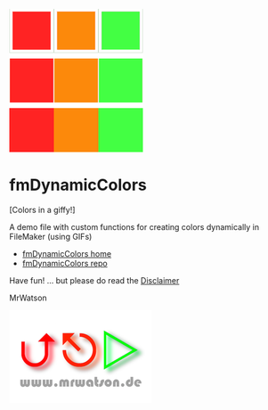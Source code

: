 [![fmDynamicColors logo][fmDynamicColors logo]][fmDynamicColors home]

# fmDynamicColors
[Colors in a giffy!]

A demo file with custom functions for creating colors dynamically in FileMaker (using GIFs)

- [fmDynamicColors home][fmDynamicColors home]
- [fmDynamicColors repo][fmDynamicColors repo]


Have fun! … but please do read the [Disclaimer](Disclaimer.txt)

MrWatson

[![mrwatson.de][mrwatson.de logo]][mrwatson.de]

[fmDynamicColors home]:https://www.fmworkmate.com/fmdynamiccolors
[fmDynamicColors repo]:https://github.com/mrwatson-de/fmDynamicColors
[fmDynamicColors logo]:fmDynamicColors2_sm.png
[mrwatson.de logo]:www.mrwatson.de_neon_256.png
[mrwatson.de]:http://www.mrwatson.de
